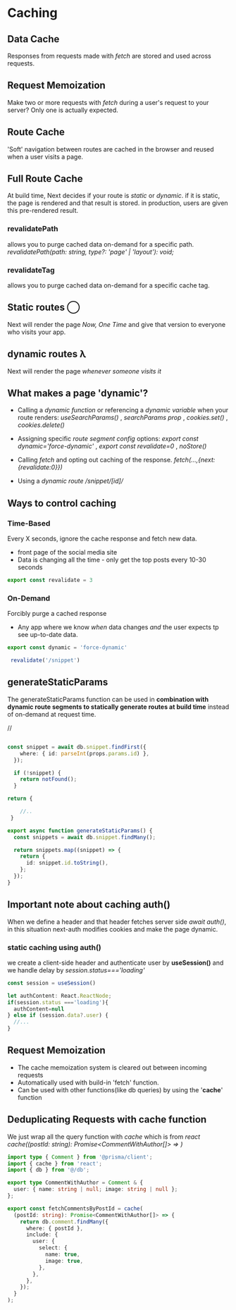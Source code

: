 # Caching

## Data Cache

Responses from requests made with _fetch_ are stored and used across requests.

## Request Memoization

Make two or more requests with _fetch_ during a user's request to your server? Only one is actually expected.

## Route Cache

'Soft' navigation between routes are cached in the browser and reused when a user visits a page.

## Full Route Cache

At build time, Next decides if your route is _static_ or _dynamic_. if it is static, the page is rendered and that result is stored. in production, users are given this pre-rendered result.

### revalidatePath

allows you to purge cached data on-demand for a specific path.
_revalidatePath(path: string, type?: 'page' | 'layout'): void;_

### revalidateTag

 allows you to purge cached data on-demand for a specific cache tag.

## Static routes ◯

<!-- <span style="color:red;">  </span> -->
Next will render the page _Now, One Time_ and give that version to everyone who visits your app.  

## dynamic routes λ

Next will render the page _whenever someone visits it_

## What makes a page 'dynamic'?

- Calling a _dynamic function_ or referencing a _dynamic variable_ when your route renders:
  _useSearchParams()_ , _searchParams prop_ , _cookies.set()_ , _cookies.delete()_
- Assigning specific _route segment config_ options:
  _export const dynamic='force-dynamic'_ , _export const revalidate=0_ , _noStore()_

- Calling _fetch_ and opting out caching of the response.
  _fetch(...,{next:{revalidate:0}})_

- Using a _dynamic route_
  _/snippet/[id]/_ 

## Ways to control caching

### Time-Based 

Every X seconds, ignore the cache response and fetch new data.

- front page of the social media site
- Data is changing all the time - only get the top posts every 10-30 seconds

```typescript
export const revalidate = 3
```

### On-Demand 

Forcibly purge a cached response 

- Any app where we know _when_ data changes _and_ the user expects tp see up-to-date data.

```typescript
export const dynamic = 'force-dynamic'
```

```typescript
 revalidate('/snippet')
```

## generateStaticParams

The generateStaticParams function can be used in __combination with dynamic route segments to statically generate routes at build time__ instead of on-demand at request time.

//

```typescript

const snippet = await db.snippet.findFirst({
    where: { id: parseInt(props.params.id) },
  });

  if (!snippet) {
    return notFound();
  }

return {

    //..
 }

export async function generateStaticParams() {
  const snippets = await db.snippet.findMany();

  return snippets.map((snippet) => {
    return {
      id: snippet.id.toString(),
    };
  });
}
```

## Important note about caching auth()

When we define a header and that header fetches server side _await auth()_, in this situation next-auth modifies cookies and make the page dynamic.

### static caching using auth()

we create a client-side header and authenticate user by __useSession()__ and we handle delay by _session.status==='loading'_

```typescript
const session = useSession()

let authContent: React.ReactNode;
if(session.status ==='loading'){
  authContent=null
} else if (session.data?.user) {
  //...
}
```

## Request Memoization

- The cache memoization system is cleared out between incoming requests
- Automatically used with build-in 'fetch' function.
- Can be used with other functions(like db queries) by using the '__cache__' function

## Deduplicating Requests with __cache__ function

We just wrap all the query function with _cache_ which is from _react_
_cache((postId: string): Promise<CommentWithAuthor[]> => )_

```typescript
import type { Comment } from '@prisma/client';
import { cache } from 'react';
import { db } from '@/db';

export type CommentWithAuthor = Comment & {
  user: { name: string | null; image: string | null };
};

export const fetchCommentsByPostId = cache(
  (postId: string): Promise<CommentWithAuthor[]> => {
    return db.comment.findMany({
      where: { postId },
      include: {
        user: {
          select: {
            name: true,
            image: true,
          },
        },
      },
    });
  }
);

```

